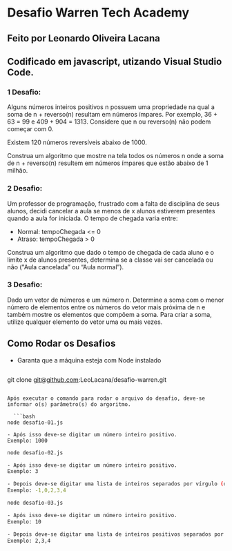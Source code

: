 # Desafio Warren Tech Academy

## Feito por Leonardo Oliveira Lacana

## Codificado em javascript, utizando Visual Studio Code.

### 1 Desafio:

Alguns números inteiros positivos n possuem uma propriedade na qual a soma de n + reverso(n) resultam em números ímpares. Por exemplo, 36 + 63 = 99 e 409 + 904 = 1313. Considere que n ou reverso(n) não podem começar com 0.

Existem 120 números reversíveis abaixo de 1000.

Construa um algoritmo que mostre na tela todos os números n onde a soma de n + reverso(n) resultem em números ímpares que estão abaixo de 1 milhão.

### 2 Desafio:

Um professor de programação, frustrado com a falta de disciplina de seus alunos, decidi cancelar a aula se menos de x alunos estiverem presentes quando a aula for iniciada. O tempo de chegada varia entre:

 - Normal: tempoChegada <= 0
 - Atraso: tempoChegada > 0
 
 Construa um algoritmo que dado o tempo de chegada de cada aluno e o limite x de alunos presentes, determina se a classe vai ser cancelada ou não ("Aula cancelada” ou “Aula normal”).

### 3 Desafio:

Dado um vetor de números e um número n. Determine a soma com o menor número de elementos entre os números do vetor mais próxima de n e também mostre os elementos que compõem a soma. Para criar a soma, utilize qualquer elemento do vetor uma ou mais vezes.

## Como Rodar os Desafios

- Garanta que a máquina esteja com Node instalado

  ```bash
git clone git@github.com:LeoLacana/desafio-warren.git

```

Após executar o comando para rodar o arquivo do desafio, deve-se informar o(s) parâmetro(s) do argoritmo.

  ```bash
node desafio-01.js

- Após isso deve-se digitar um número inteiro positivo.
Exemplo: 1000
```

  ```bash
node desafio-02.js

- Após isso deve-se digitar um número inteiro positivo.
Exemplo: 3

- Depois deve-se digitar uma lista de inteiros separados por vírgulo (obs.: não colocar espaços entre os mesmos).
Exemplo: -1,0,2,3,4
```

  ```bash
node desafio-03.js

- Após isso deve-se digitar um número inteiro positivo.
Exemplo: 10

- Depois deve-se digitar uma lista de inteiros positivos separados por vírgulo (obs.: não colocar espaços entre os mesmos).
Exemplo: 2,3,4
```